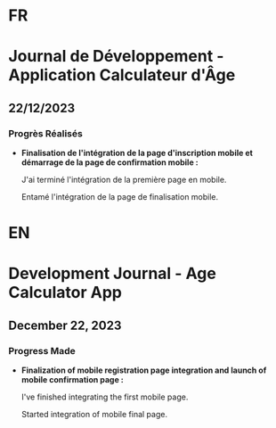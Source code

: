 # FR

# Journal de Développement - Application Calculateur d'Âge

## 22/12/2023

### Progrès Réalisés

- **Finalisation de l'intégration de la page d'inscription mobile et démarrage de la page de confirmation mobile :**

  J'ai terminé l'intégration de la première page en mobile.

  Entamé l'intégration de la page de finalisation mobile.

# EN

# Development Journal - Age Calculator App

## December 22, 2023

### Progress Made

- **Finalization of mobile registration page integration and launch of mobile confirmation page :**

  I've finished integrating the first mobile page.

  Started integration of mobile final page.
